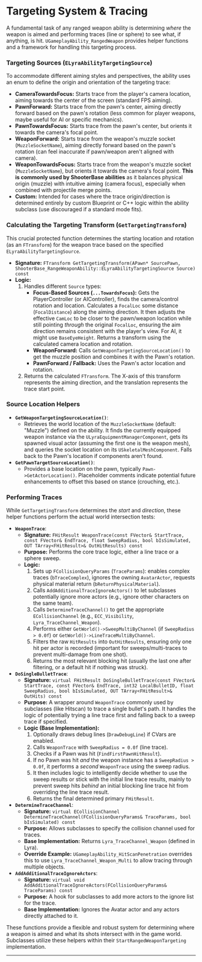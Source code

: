 # Targeting System & Tracing

A fundamental task of any ranged weapon ability is determining _where_ the weapon is aimed and performing traces (line or sphere) to see what, if anything, is hit. `UGameplayAbility_RangedWeapon` provides helper functions and a framework for handling this targeting process.

### Targeting Sources (`ELyraAbilityTargetingSource`)

To accommodate different aiming styles and perspectives, the ability uses an enum to define the origin and orientation of the targeting trace:

* **CameraTowardsFocus:** Starts trace from the player's camera location, aiming towards the center of the screen (standard FPS aiming).
* **PawnForward:** Starts trace from the pawn's center, aiming directly forward based on the pawn's rotation (less common for player weapons, maybe useful for AI or specific mechanics).
* **PawnTowardsFocus:** Starts trace from the pawn's center, but orients it towards the camera's focal point.
* **WeaponForward:** Starts trace from the weapon's muzzle socket (`MuzzleSocketName`), aiming directly forward based on the pawn's rotation (can feel inaccurate if pawn/weapon aren't aligned with camera).
* **WeaponTowardsFocus:** Starts trace from the weapon's muzzle socket (`MuzzleSocketName`), but orients it towards the camera's focal point. **This is commonly used by ShooterBase abilities** as it balances physical origin (muzzle) with intuitive aiming (camera focus), especially when combined with projectile merge points.
* **Custom:** Intended for cases where the trace origin/direction is determined entirely by custom Blueprint or C++ logic within the ability subclass (use discouraged if a standard mode fits).

### Calculating the Targeting Transform (`GetTargetingTransform`)

This crucial protected function determines the starting location and rotation (as an `FTransform`) for the weapon trace based on the specified `ELyraAbilityTargetingSource`.

* **Signature:** `FTransform GetTargetingTransform(APawn* SourcePawn, ShooterBase_RangeWeaponAbility::ELyraAbilityTargetingSource Source) const`
* **Logic:**
  1. Handles different `Source` types:
     * **Focus-Based Sources (`...TowardsFocus`):** Gets the PlayerController (or AIController), finds the camera/control rotation and location. Calculates a `FocalLoc` some distance (`FocalDistance`) along the aiming direction. It then adjusts the effective `CamLoc` to be closer to the pawn/weapon location while still pointing _through_ the original `FocalLoc`, ensuring the aim direction remains consistent with the player's view. For AI, it might use `BaseEyeHeight`. Returns a transform using the calculated camera location and rotation.
     * **WeaponForward:** Calls `GetWeaponTargetingSourceLocation()` to get the muzzle position and combines it with the Pawn's rotation.
     * **PawnForward / Fallback:** Uses the Pawn's actor location and rotation.
  2. Returns the calculated `FTransform`. The X-axis of this transform represents the aiming direction, and the translation represents the trace start point.

### Source Location Helpers

* **`GetWeaponTargetingSourceLocation()`**:
  * Retrieves the world location of the `MuzzleSocketName` (default: "Muzzle") defined on the ability. It finds the currently equipped weapon instance via the `ULyraEquipmentManagerComponent`, gets its spawned visual actor (assuming the first one is the weapon mesh), and queries the socket location on its `USkeletalMeshComponent`. Falls back to the Pawn's location if components aren't found.
* **`GetPawnTargetSourceLocation()`**:
  * Provides a base location on the pawn, typically `Pawn->GetActorLocation()`. Placeholder comments indicate potential future enhancements to offset this based on stance (crouching, etc.).

### Performing Traces

While `GetTargetingTransform` determines the _start_ and _direction_, these helper functions perform the actual world intersection tests:

* **`WeaponTrace`**:
  * **Signature:** `FHitResult WeaponTrace(const FVector& StartTrace, const FVector& EndTrace, float SweepRadius, bool bIsSimulated, OUT TArray<FHitResult>& OutHitResults) const`
  * **Purpose:** Performs the core trace logic, either a line trace or a sphere sweep.
  * **Logic:**
    1. Sets up `FCollisionQueryParams` (`TraceParams`): enables complex traces (`bTraceComplex`), ignores the owning `AvatarActor`, requests physical material return (`bReturnPhysicalMaterial`).
    2. Calls `AddAdditionalTraceIgnoreActors()` to let subclasses potentially ignore more actors (e.g., ignore other characters on the same team).
    3. Calls `DetermineTraceChannel()` to get the appropriate `ECollisionChannel` (e.g., `ECC_Visibility`, `Lyra_TraceChannel_Weapon`).
    4. Performs either `GetWorld()->SweepMultiByChannel` (if `SweepRadius > 0.0f`) or `GetWorld()->LineTraceMultiByChannel`.
    5. Filters the raw `HitResults` into `OutHitResults`, ensuring only one hit per actor is recorded (important for sweeps/multi-traces to prevent multi-damage from one shot).
    6. Returns the most relevant blocking hit (usually the last one after filtering, or a default hit if nothing was struck).
* **`DoSingleBulletTrace`**:
  * **Signature:** `virtual FHitResult DoSingleBulletTrace(const FVector& StartTrace, const FVector& EndTrace, int32 LocalBulletID, float SweepRadius, bool bIsSimulated, OUT TArray<FHitResult>& OutHits) const`
  * **Purpose:** A wrapper around `WeaponTrace` commonly used by subclasses (like Hitscan) to trace a single bullet's path. It handles the logic of potentially trying a line trace first and falling back to a sweep trace if specified.
  * **Logic (Base Implementation):**
    1. Optionally draws debug lines (`DrawDebugLine`) if CVars are enabled.
    2. Calls `WeaponTrace` with `SweepRadius = 0.0f` (line trace).
    3. Checks if a Pawn was hit (`FindFirstPawnHitResult`).
    4. If no Pawn was hit _and_ the weapon instance has a `SweepRadius > 0.0f`, it performs a _second_ `WeaponTrace` using the sweep radius.
    5. It then includes logic to intelligently decide whether to use the sweep results or stick with the initial line trace results, mainly to prevent sweep hits _behind_ an initial blocking line trace hit from overriding the line trace result.
    6. Returns the final determined primary `FHitResult`.
* **`DetermineTraceChannel`**:
  * **Signature:** `virtual ECollisionChannel DetermineTraceChannel(FCollisionQueryParams& TraceParams, bool bIsSimulated) const`
  * **Purpose:** Allows subclasses to specify the collision channel used for traces.
  * **Base Implementation:** Returns `Lyra_TraceChannel_Weapon` (defined in Lyra).
  * **Override Example:** `UGameplayAbility_HitScanPenetration` overrides this to use `Lyra_TraceChannel_Weapon_Multi` to allow tracing through multiple objects.
* **`AddAdditionalTraceIgnoreActors`**:
  * **Signature:** `virtual void AddAdditionalTraceIgnoreActors(FCollisionQueryParams& TraceParams) const`
  * **Purpose:** A hook for subclasses to add more actors to the ignore list for the trace.
  * **Base Implementation:** Ignores the Avatar actor and any actors directly attached to it.

These functions provide a flexible and robust system for determining where a weapon is aimed and what its shots intersect with in the game world. Subclasses utilize these helpers within their `StartRangedWeaponTargeting` implementation.

***
